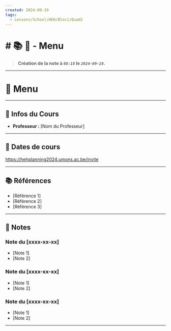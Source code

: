 ```yaml
---
created: 2024-09-19
tags:
  - Lessons/School/HEH/Bloc1/Quad2
---
```


# # 📚  📜 - Menu
> **Création de la note à *`08:18`* le *`2024-09-19`.***
---

# 📝 Menu

---

## 👋 Infos du Cours
- **Professeur :** [Nom du Professeur]

---

## 📅 Dates de cours

https://hehplanning2024.umons.ac.be/invite


---

## 📚 Références

- [Référence 1]
- [Référence 2]
- [Référence 3]

---

## 📑 Notes

### Note du [xxxx-xx-xx]

- [Note 1]
- [Note 2]

### Note du [xxxx-xx-xx]

- [Note 1]
- [Note 2]

### Note du [xxxx-xx-xx]

- [Note 1]
- [Note 2]

---
